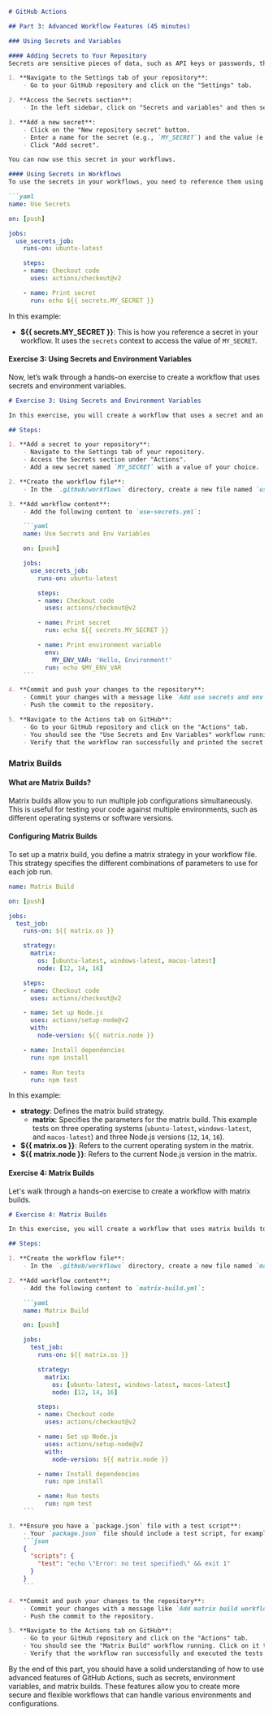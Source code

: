 ```markdown
# GitHub Actions 

## Part 3: Advanced Workflow Features (45 minutes)

### Using Secrets and Variables

#### Adding Secrets to Your Repository
Secrets are sensitive pieces of data, such as API keys or passwords, that you do not want to expose in your codebase. GitHub Actions allows you to securely store secrets and use them in your workflows.

1. **Navigate to the Settings tab of your repository**:
    - Go to your GitHub repository and click on the "Settings" tab.

2. **Access the Secrets section**:
    - In the left sidebar, click on "Secrets and variables" and then select "Actions".

3. **Add a new secret**:
    - Click on the "New repository secret" button.
    - Enter a name for the secret (e.g., `MY_SECRET`) and the value (e.g., `supersecretvalue`).
    - Click "Add secret".

You can now use this secret in your workflows.

#### Using Secrets in Workflows
To use the secrets in your workflows, you need to reference them using the `secrets` context.

```yaml
name: Use Secrets

on: [push]

jobs:
  use_secrets_job:
    runs-on: ubuntu-latest

    steps:
    - name: Checkout code
      uses: actions/checkout@v2

    - name: Print secret
      run: echo ${{ secrets.MY_SECRET }}
```

In this example:
- **${{ secrets.MY_SECRET }}**: This is how you reference a secret in your workflow. It uses the `secrets` context to access the value of `MY_SECRET`.

#### Exercise 3: Using Secrets and Environment Variables
Now, let’s walk through a hands-on exercise to create a workflow that uses secrets and environment variables.

```markdown
# Exercise 3: Using Secrets and Environment Variables

In this exercise, you will create a workflow that uses a secret and an environment variable.

## Steps:

1. **Add a secret to your repository**:
    - Navigate to the Settings tab of your repository.
    - Access the Secrets section under "Actions".
    - Add a new secret named `MY_SECRET` with a value of your choice.

2. **Create the workflow file**:
    - In the `.github/workflows` directory, create a new file named `use-secrets.yml`.

3. **Add workflow content**:
    - Add the following content to `use-secrets.yml`:

    ```yaml
    name: Use Secrets and Env Variables

    on: [push]

    jobs:
      use_secrets_job:
        runs-on: ubuntu-latest

        steps:
        - name: Checkout code
          uses: actions/checkout@v2

        - name: Print secret
          run: echo ${{ secrets.MY_SECRET }}

        - name: Print environment variable
          env:
            MY_ENV_VAR: 'Hello, Environment!'
          run: echo $MY_ENV_VAR
    ```

4. **Commit and push your changes to the repository**:
    - Commit your changes with a message like `Add use secrets and env variables workflow`.
    - Push the commit to the repository.

5. **Navigate to the Actions tab on GitHub**:
    - Go to your GitHub repository and click on the "Actions" tab.
    - You should see the "Use Secrets and Env Variables" workflow running. Click on it to see the details.
    - Verify that the workflow ran successfully and printed the secret and the environment variable.
```

### Matrix Builds

#### What are Matrix Builds?
Matrix builds allow you to run multiple job configurations simultaneously. This is useful for testing your code against multiple environments, such as different operating systems or software versions.

#### Configuring Matrix Builds
To set up a matrix build, you define a matrix strategy in your workflow file. This strategy specifies the different combinations of parameters to use for each job run.

```yaml
name: Matrix Build

on: [push]

jobs:
  test_job:
    runs-on: ${{ matrix.os }}

    strategy:
      matrix:
        os: [ubuntu-latest, windows-latest, macos-latest]
        node: [12, 14, 16]

    steps:
    - name: Checkout code
      uses: actions/checkout@v2

    - name: Set up Node.js
      uses: actions/setup-node@v2
      with:
        node-version: ${{ matrix.node }}

    - name: Install dependencies
      run: npm install

    - name: Run tests
      run: npm test
```

In this example:
- **strategy**: Defines the matrix build strategy.
  - **matrix**: Specifies the parameters for the matrix build. This example tests on three operating systems (`ubuntu-latest`, `windows-latest`, and `macos-latest`) and three Node.js versions (`12`, `14`, `16`).
- **${{ matrix.os }}**: Refers to the current operating system in the matrix.
- **${{ matrix.node }}**: Refers to the current Node.js version in the matrix.

#### Exercise 4: Matrix Builds
Let's walk through a hands-on exercise to create a workflow with matrix builds.

```markdown
# Exercise 4: Matrix Builds

In this exercise, you will create a workflow that uses matrix builds to run tests on multiple environments.

## Steps:

1. **Create the workflow file**:
    - In the `.github/workflows` directory, create a new file named `matrix-build.yml`.

2. **Add workflow content**:
    - Add the following content to `matrix-build.yml`:

    ```yaml
    name: Matrix Build

    on: [push]

    jobs:
      test_job:
        runs-on: ${{ matrix.os }}

        strategy:
          matrix:
            os: [ubuntu-latest, windows-latest, macos-latest]
            node: [12, 14, 16]

        steps:
        - name: Checkout code
          uses: actions/checkout@v2

        - name: Set up Node.js
          uses: actions/setup-node@v2
          with:
            node-version: ${{ matrix.node }}

        - name: Install dependencies
          run: npm install

        - name: Run tests
          run: npm test
    ```

3. **Ensure you have a `package.json` file with a test script**:
    - Your `package.json` file should include a test script, for example:
    ```json
    {
      "scripts": {
        "test": "echo \"Error: no test specified\" && exit 1"
      }
    }
    ```

4. **Commit and push your changes to the repository**:
    - Commit your changes with a message like `Add matrix build workflow`.
    - Push the commit to the repository.

5. **Navigate to the Actions tab on GitHub**:
    - Go to your GitHub repository and click on the "Actions" tab.
    - You should see the "Matrix Build" workflow running. Click on it to see the details.
    - Verify that the workflow ran successfully and executed the tests on all specified environments.
```

By the end of this part, you should have a solid understanding of how to use advanced features of GitHub Actions, such as secrets, environment variables, and matrix builds. These features allow you to create more secure and flexible workflows that can handle various environments and configurations.
